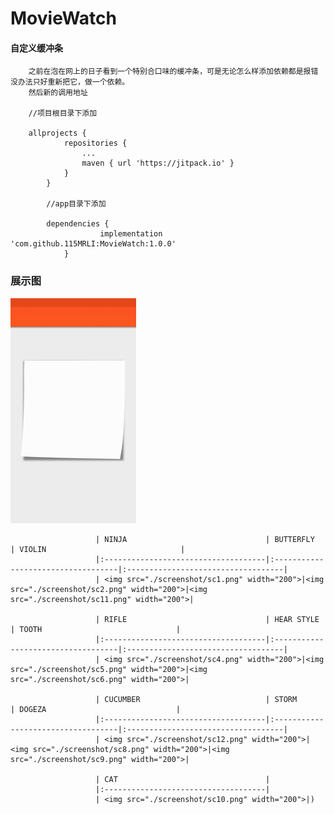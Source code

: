 # MovieWatch

#### 自定义缓冲条
        之前在泡在网上的日子看到一个特别合口味的缓冲条，可是无论怎么样添加依赖都是报错没办法只好重新把它，做一个依赖。
        然后新的调用地址
        
        //项目根目录下添加
        
        allprojects {
        		repositories {
        			...
        			maven { url 'https://jitpack.io' }
        		}
        	}
        	
        	//app目录下添加
        	
        	dependencies {
            	        implementation 'com.github.115MRLI:MovieWatch:1.0.0'
            	}
        	
### 展示图
![](screenshot/animation.gif)  
                       
                       | NINJA                               | BUTTERFLY                          | VIOLIN                              |
                       |:------------------------------------|:-----------------------------------|:-----------------------------------|
                       | <img src="./screenshot/sc1.png" width="200">|<img src="./screenshot/sc2.png" width="200">|<img src="./screenshot/sc11.png" width="200">|
                       
                       | RIFLE                               | HEAR STYLE                         | TOOTH                              |
                       |:------------------------------------|:-----------------------------------|:-----------------------------------|
                       | <img src="./screenshot/sc4.png" width="200">|<img src="./screenshot/sc5.png" width="200">|<img src="./screenshot/sc6.png" width="200">|
                       
                       | CUCUMBER                            | STORM                              | DOGEZA                             |
                       |:------------------------------------|:-----------------------------------|:-----------------------------------|
                       | <img src="./screenshot/sc12.png" width="200">|<img src="./screenshot/sc8.png" width="200">|<img src="./screenshot/sc9.png" width="200">|
                       
                       | CAT                                 |
                       |:------------------------------------|
                       | <img src="./screenshot/sc10.png" width="200">|)